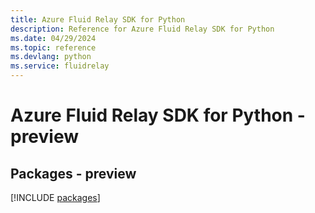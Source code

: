 ```yaml
---
title: Azure Fluid Relay SDK for Python
description: Reference for Azure Fluid Relay SDK for Python
ms.date: 04/29/2024
ms.topic: reference
ms.devlang: python
ms.service: fluidrelay
---
```

# Azure Fluid Relay SDK for Python - preview
## Packages - preview
[!INCLUDE [packages](fluid-relay-index.md)]